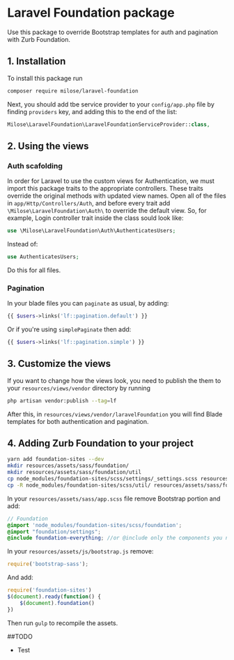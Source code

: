 # Laravel Foundation package
Use this package to override Bootstrap templates for auth and pagination with Zurb Foundation.

## 1. Installation
To install this package run
```bash
composer require milose/laravel-foundation
```

Next, you should add tbe service provider to your `config/app.php` file by finding `providers` key, and adding this to the end of the list:
```php
Milose\LaravelFoundation\LaravelFoundationServiceProvider::class,
```

## 2. Using the views
### Auth scafolding
In order for Laravel to use the custom views for Authentication, we must import this package traits to the appropriate controllers. These traits override the original methods with updated view names.
Open all of the files in `app/Http/Controllers/Auth`, and before every trait add `\Milose\LaravelFoundation\Auth\` to override the default view. So, for example, Login controller trait inside the class sould look like:

```php
use \Milose\LaravelFoundation\Auth\AuthenticatesUsers;
```
Instead of:
```php
use AuthenticatesUsers;
```
Do this for all files.

### Pagination
In your blade files you can `paginate` as usual, by adding:
```php
{{ $users->links('lf::pagination.default') }}
```
Or if you're using `simplePaginate` then add:
```php
{{ $users->links('lf::pagination.simple') }}
```

## 3. Customize the views
If you want to change how the views look, you need to publish the them to your `resources/views/vendor` directory by running
```bash
php artisan vendor:publish --tag=lf
```
After this, in `resources/views/vendor/laravelFoundation` you will find Blade templates for both authentication and pagination.


## 4. Adding Zurb Foundation to your project

```bash
yarn add foundation-sites --dev
mkdir resources/assets/sass/foundation/
mkdir resources/assets/sass/foundation/util
cp node_modules/foundation-sites/scss/settings/_settings.scss resources/assets/sass/foundation/
cp -R node_modules/foundation-sites/scss/util/ resources/assets/sass/foundation/util/
```

In your `resources/assets/sass/app.scss` file remove Bootstrap portion and add:
```scss
// Foundation
@import 'node_modules/foundation-sites/scss/foundation';
@import "foundation/settings";
@include foundation-everything; //or @include only the components you need
```

In your `resources/assets/js/bootstrap.js` remove:
```js
require('bootstrap-sass');
```
And add:
```js
require('foundation-sites')
$(document).ready(function() {
    $(document).foundation()
})
```

Then run `gulp` to recompile the assets.

##TODO
- Test
